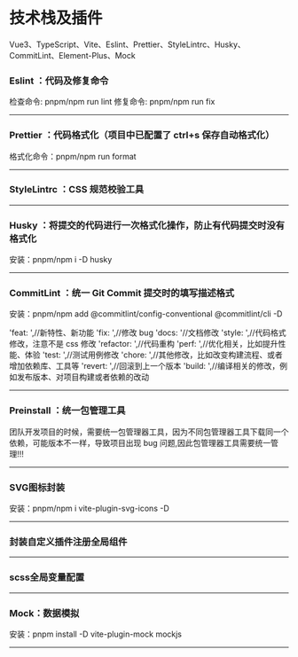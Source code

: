 # 技术栈及插件

Vue3、TypeScript、Vite、Eslint、Prettier、StyleLintrc、Husky、CommitLint、Element-Plus、Mock

### Eslint ：代码及修复命令

检查命令: pnpm/npm run lint
修复命令: pnpm/npm run fix

-----------------------------------------

### Prettier ：代码格式化（项目中已配置了 ctrl+s 保存自动格式化）

格式化命令：pnpm/npm run format

-----------------------------------------

### StyleLintrc ：CSS 规范校验工具

-----------------------------------------

### Husky ：将提交的代码进行一次格式化操作，防止有代码提交时没有格式化

安装：pnpm/npm i -D husky

-----------------------------------------

### CommitLint ：统一 Git Commit 提交时的填写描述格式

安装：pnpm/npm add @commitlint/config-conventional @commitlint/cli -D

'feat: ',//新特性、新功能
'fix: ',//修改 bug
'docs: '//文档修改
'style: ',//代码格式修改，注意不是 css 修改
'refactor: ',//代码重构
'perf: ',//优化相关，比如提升性能、体验
'test: ',//测试用例修改
'chore: ',//其他修改，比如改变构建流程、或者增加依赖库、工具等
'revert: ',//回滚到上一个版本
'build: ',//编译相关的修改，例如发布版本、对项目构建或者依赖的改动

-----------------------------------------

### Preinstall ：统一包管理工具

团队开发项目的时候，需要统一包管理器工具，因为不同包管理器工具下载同一个依赖，可能版本不一样，导致项目出现 bug 问题,因此包管理器工具需要统一管理!!!

-----------------------------------------

### SVG图标封装

安装：pnpm/npm i vite-plugin-svg-icons -D

-----------------------------------------

### 封装自定义插件注册全局组件

-----------------------------------------

### scss全局变量配置

-----------------------------------------

### Mock：数据模拟

安装：pnpm install -D vite-plugin-mock mockjs

-----------------------------------------
